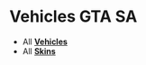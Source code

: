 # Vehicles GTA SA
* All **[Vehicles](https://github.com/TheVegasPro/GTA-SA/wiki/Vehicles)**
* All **[Skins](https://github.com/TheVegasPro/GTA-SA/wiki/Skins)**